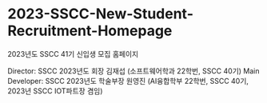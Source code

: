 # 2023-SSCC-New-Student-Recruitment-Homepage
2023년도 SSCC 41기 신입생 모집 홈페이지


Director: SSCC 2023년도 회장 김재섭 (소프트웨어학과 22학번, SSCC 40기)
Main Developer: SSCC 2023년도 학술부장 원영진 (AI융합학부 22학번, SSCC 40기, 2023년 SSCC IOT파트장 겸임)
